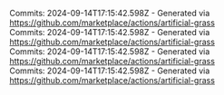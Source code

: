 Commits: 2024-09-14T17:15:42.598Z - Generated via https://github.com/marketplace/actions/artificial-grass
<br>
Commits: 2024-09-14T17:15:42.598Z - Generated via https://github.com/marketplace/actions/artificial-grass
<br>
Commits: 2024-09-14T17:15:42.598Z - Generated via https://github.com/marketplace/actions/artificial-grass
<br>
Commits: 2024-09-14T17:15:42.598Z - Generated via https://github.com/marketplace/actions/artificial-grass
<br>
